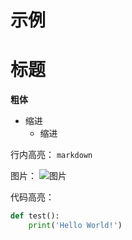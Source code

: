 # 示例

# 标题

**粗体**

- 缩进
  - 缩进

行内高亮： `markdown`


图片： ![图片](/images/3.jpg)



代码高亮：
```python
def test():
    print('Hello World!')
```